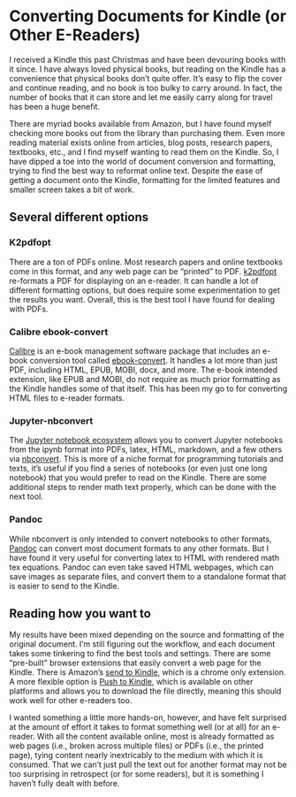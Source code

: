 # Converting Documents for Kindle (or Other E-Readers)
I received a Kindle this past Christmas and have been devouring books with it since. I have always loved physical books, but reading on the Kindle has a convenience that physical books don’t quite offer. It’s easy to flip the cover and continue reading, and no book is too bulky to carry around. In fact, the number of books that it can store and let me easily carry along for travel has been a huge benefit.

There are myriad books available from Amazon, but I have found myself checking more books out from the library than purchasing them. Even more reading material exists online from articles, blog posts, research papers, textbooks, etc., and I find myself wanting to read them on the Kindle. So, I have dipped a toe into the world of document conversion and formatting, trying to find the best way to reformat online text. Despite the ease of getting a document onto the Kindle, formatting for the limited features and smaller screen takes a bit of work.

## Several different options
### K2pdfopt
There are a ton of PDFs online. Most research papers and online textbooks come in this format, and any web page can be “printed” to PDF. [k2pdfopt](https://www.willus.com/k2pdfopt/) re-formats a PDF for displaying on an e-reader. It can handle a lot of different formatting options, but does require some experimentation to get the results you want. Overall, this is the best tool I have found for dealing with PDFs.

### Calibre ebook-convert
[Calibre](https://calibre-ebook.com/) is an e-book management software package that includes an e-book conversion tool called [ebook-convert](https://manual.calibre-ebook.com/generated/en/ebook-convert.html). It handles a lot more than just PDF, including HTML, EPUB, MOBI, docx, and more. The e-book intended extension, like EPUB and MOBI, do not require as much prior formatting as the Kindle handles some of that itself. This has been my go to for converting HTML files to e-reader formats.

### Jupyter-nbconvert
The [Jupyter notebook ecosystem](https://jupyter.org/) allows you to convert Jupyter notebooks from the ipynb format into PDFs, latex, HTML, markdown, and a few others via [nbconvert](https://nbconvert.readthedocs.io/en/latest/). This is more of a niche format for programming tutorials and texts, it’s useful if you find a series of notebooks (or even just one long notebook) that you would prefer to read on the Kindle. There are some additional steps to render math text properly, which can be done with the next tool.

### Pandoc
While nbconvert is only intended to convert notebooks to other formats, [Pandoc](https://pandoc.org/index.html) can convert most document formats to any other formats. But I have found it very useful for converting latex to HTML with rendered math tex equations. Pandoc can even take saved HTML webpages, which can save images as separate files, and convert them to a standalone format that is easier to send to the Kindle.

## Reading how you want to
My results have been mixed depending on the source and formatting of the original document. I’m still figuring out the workflow, and each document takes some tinkering to find the best tools and settings. There are some “pre-built” browser extensions that easily convert a web page for the Kindle. There is Amazon’s [send to Kindle](https://chrome.google.com/webstore/detail/send-to-kindle-for-google/cgdjpilhipecahhcilnafpblkieebhea?hl=en), which is a chrome only extension. A more flexible option is [Push to Kindle](https://www.fivefilters.org/push-to-kindle/), which is available on other platforms and allows you to download the file directly, meaning this should work well for other e-readers too.

I wanted something a little more hands-on, however, and have felt surprised at the amount of effort it takes to format something well (or at all) for an e-reader. With all the content available online, most is already formatted as web pages (i.e., broken across multiple files) or PDFs (i.e., the printed page), tying content nearly inextricably to the medium with which it is consumed. That we can’t just pull the text out for another format may not be too surprising in retrospect (or for some readers), but it is something I haven’t fully dealt with before. 

